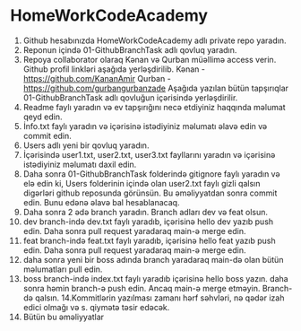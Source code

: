 # HomeWorkCodeAcademy
1. Github hesabınızda HomeWorkCodeAcademy adlı private repo yaradın.
2. Reponun içində 01-GithubBranchTask adlı qovluq yaradın. 
3. Repoya collaborator olaraq Kənan və Qurban müəllimə access verin. Github profil linkləri aşağıda yerləşdirilib.
Kənan - https://github.com/KananAmir
Qurban - https://github.com/gurbangurbanzade
Aşağıda yazılan bütün tapşırıqlar 01-GithubBranchTask adlı qovluğun içərisində yerləşdirilir.
4. Readme faylı yaradın və ev tapşırığını necə etdiyiniz haqqında məlumat qeyd edin.
5. İnfo.txt faylı yaradın və içərisinə istədiyiniz məlumatı əlavə edin və commit edin.
6. Users adlı yeni bir qovluq yaradın.
7. İçərisində user1.txt, user2.txt, user3.txt fayllarını yaradın və içərisinə istədiyiniz məlumatı daxil edin.
8. Daha sonra 01-GithubBranchTask folderində gitignore  faylı yaradın və elə edin ki, Users folderinin içində olan user2.txt faylı gizli qalsın digərləri github reposunda görünsün. Bu əməliyyatdan sonra commit edin. Bunu edənə əlavə bal hesablanacaq.
9. Daha sonra 2 ədə branch yaradın. Branch adları dev və feat olsun.
10. dev  branch-ində dev.txt faylı yaradıb, içərisinə hello dev  yazıb push edin. Daha sonra pull request yaradaraq main-ə merge edin.
11. feat branch-ində feat.txt faylı yaradıb, içərisinə hello feat yazıb push edin. Daha sonra pull request yaradaraq main-ə merge edin.
12. daha sonra yeni bir boss adında branch yaradaraq main-də olan bütün məlumatları pull edin. 
13. boss branch-ində index.txt faylı yaradıb içərisinə hello boss yazın. daha sonra həmin branch-ə push edin. Ancaq main-ə merge etməyin. Branch-də qalsın.
14.Kommitlərin yazılması zamanı hərf səhvləri, nə qədər izah edici olmağı və s. qiymətə təsir edəcək.
15. Bütün bu əməliyyatlar 
